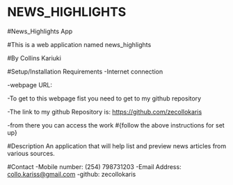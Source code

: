 # NEWS_HIGHLIGHTS
#News_Highlights App

#This is a web application named news_highlights

#By Collins Kariuki

#Setup/Installation Requirements
-Internet connection

-webpage URL:

-To get to this webpage fist you need to get to my github repository

-The link to my github Repository is: https://github.com/zecollokaris

-from there you can access the work
#{follow the above instructions for set up}

#Description
An application that will help list and preview news articles from various sources.

#Contact
-Mobile number: (254) 798731203
-Email Address: collo.kariss@gmail.com
-github: zecollokaris
